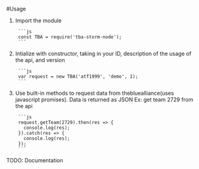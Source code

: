 #Usage

1. Import the module

        ```js
        const TBA = require('tba-storm-node');
        ```

2. Intialize with constructor, taking in your ID, description of the usage of the api, and version

        ```js
        var request = new TBA('atf1999', 'demo', 1);
        ```

3. Use built-in methods to request data from thebluealliance(uses javascript promises). Data is returned as JSON
Ex: get team 2729 from the api

        ```js
        request.getTeam(2729).then(res => {
          console.log(res);
        }).catch(res => {
          console.log(res);
        });
        ```
TODO: Documentation
